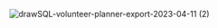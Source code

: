 ![drawSQL-volunteer-planner-export-2023-04-11 (2)](https://user-images.githubusercontent.com/51429297/231305917-844cb6a6-a5a6-4378-bbb4-9a0cf54fea46.png)
